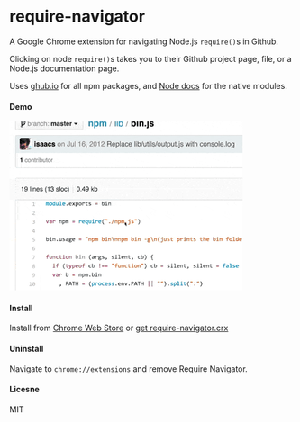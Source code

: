 # require-navigator

A Google Chrome extension for navigating Node.js `require()`s in Github.

Clicking on node `require()`s takes you to their Github project page, file, or a Node.js documentation page.

Uses [ghub.io](http://ghub.io) for all npm packages, and [Node docs](http://nodejs.org/api/) for the native modules.

#### Demo

![](images/demo.gif)

#### Install

Install from [Chrome Web Store](https://chrome.google.com/webstore/detail/github-nodejs-require-nav/ppkcefoejnbdgijdbbpnclfbnnfdfilj) or [get require-navigator.crx](https://github.com/lxe/require-navigator/raw/master/dist/require-navigator.crx)

#### Uninstall

Navigate to `chrome://extensions` and remove Require Navigator.

#### Licesne

MIT

